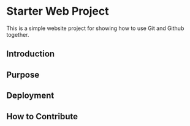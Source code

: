 # Starter Web Project

This is a simple website project for showing how to use Git and Github together.
## Introduction

## Purpose

## Deployment

## How to Contribute
